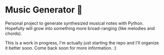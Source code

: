 # Music Generator :musical_note:

Personal project to generate synthesized musical notes with Python.  
Hopefully will grow into something more broad-ranging (like melodies and chords).

This is a work in progress, I'm actually just starting the repo and I'll organize it better soon.
Come back soon for more information. :)
